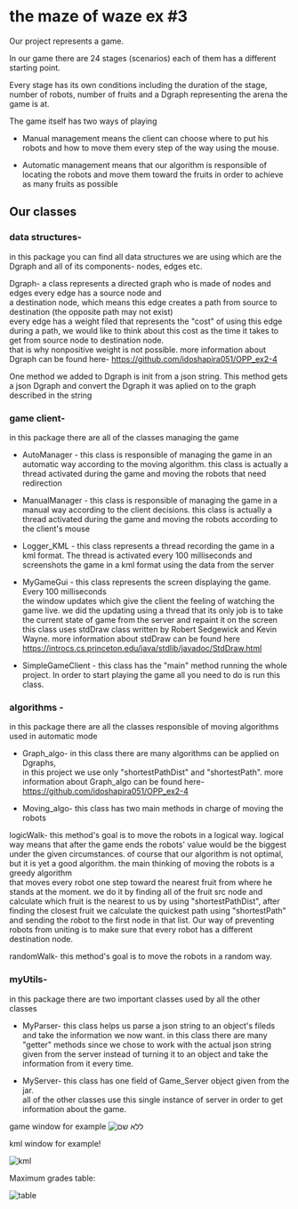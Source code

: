 # the maze of waze ex #3 
  
Our project represents a game. 
  
In our game there are 24 stages (scenarios) each of them has a different starting point. 
  
Every stage has its own conditions including the duration of the stage, number of robots, number of fruits and a Dgraph representing the arena the game is at. 
  
The game itself has two ways of playing 
  
* Manual management means the client can choose where to put his robots and how to move them every step of the way using the mouse. 
  
* Automatic management means that our algorithm is responsible of locating the robots and 
move them toward the fruits in order to achieve as many fruits as possible 
  
## Our classes 
  
 ### data structures-  
in this package you can find all data structures we are using which are the Dgraph and all of its components- nodes, edges etc. 
  
Dgraph- a class represents a directed graph who is made of nodes and edges every edge has a source node and  
a destination node, which means this edge creates a path from source to destination (the opposite path may not exist)  
every edge has a weight filed that represents the "cost" of using this edge during a path, 
we would like to think about this cost as the time it takes to get from source node to destination node.  
that is why nonpositive weight is not possible. 
more information about Dgraph can be found here- https://github.com/idoshapira051/OPP_ex2-4 

One method we added to Dgraph is init from a json string. This method gets a json Dgraph and convert the Dgraph it was aplied on to the graph described in the string
  
  ### game client- 
in this package there are all of the classes managing the game 
  
* AutoManager - this class is responsible of managing the game in an automatic way according to the moving algorithm. this class is actually a thread activated during the game and moving the robots that need redirection 
  
* ManualManager - this class is responsible of managing the game in a manual way according to the client decisions. this class is actually a thread activated during the game and moving the robots according to the client's mouse 
  
* Logger_KML - this class represents a thread recording the game in a kml format. The thread is activated every 100 milliseconds 
and screenshots the game in a kml format using the data from the server  
  
* MyGameGui - this class represents the screen displaying the game. Every 100 milliseconds  
the window updates which give the client the feeling of watching the game live. 
we did the updating using a thread that its only job is to take the current state of game from the server and repaint it on the screen 
this class uses stdDraw class written by Robert Sedgewick and Kevin Wayne. more information about stdDraw can be found here https://introcs.cs.princeton.edu/java/stdlib/javadoc/StdDraw.html 
  
* SimpleGameClient - this class has the "main" method running the whole project. In order to start playing the game all you need to do is run this class. 
  
###  algorithms - 
in this package there are all the classes responsible of moving algorithms used in automatic mode 
  
* Graph_algo- in this class there are many algorithms can be applied on Dgraphs,  
in this project we use only "shortestPathDist" and "shortestPath". more information about Graph_algo can be found here- https://github.com/idoshapira051/OPP_ex2-4 
  
* Moving_algo- this class has two main methods in charge of moving the robots 
  
logicWalk- this method's goal is to move the robots in a logical way. 
logical way means that after the game ends the robots' value would be the biggest under the given circumstances. 
of course that our algorithm is not optimal, but it is yet a good algorithm. 
the main thinking of moving the robots is a greedy algorithm  
that moves every robot one step toward the nearest fruit from where he stands at the moment. 
we do it by finding all of the fruit src node and calculate which fruit is the nearest to us 
by using "shortestPathDist", after finding the closest fruit we calculate the quickest path 
using "shortestPath" and sending the robot to the first node in that list. 
Our way of preventing robots from uniting is to make sure that every robot has a different destination node. 
  
randomWalk- this method's goal is to move the robots in a random way. 
     
### myUtils- 
in this package there are two important classes used by all the other classes 
  
* MyParser- this class helps us parse a json string to an object's fileds and take the information we now want. 
in this class there are many "getter" methods since we chose to work with the actual json string given from the server instead of turning it to an object and take the information from it every time. 
  
* MyServer- this class has one field of Game_Server object given from the jar.  
all of the other classes use this single instance of server in order to get information about the game. 
   
 game window for example
 ![ללא שם](https://user-images.githubusercontent.com/57194044/72616158-f9355900-393e-11ea-89b7-5995426a5860.jpg)
 
 
 kml window for example!

![kml](https://user-images.githubusercontent.com/57194044/72685501-828d8c80-3af3-11ea-8ee9-ce62e1eb0c47.jpg)

Maximum grades table:

![table](https://user-images.githubusercontent.com/57194044/72685503-86211380-3af3-11ea-98e9-1ee1ffa3e5c6.jpg)
